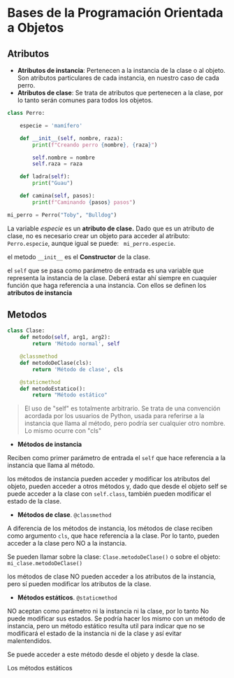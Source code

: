 # Bases de la Programación Orientada a Objetos

## Atributos

* **Atributos de instancia**: Pertenecen a la instancia de la clase o al objeto. Son atributos particulares de cada instancia, en nuestro caso de cada perro.
* **Atributos de clase**: Se trata de atributos que pertenecen a la clase, por lo tanto serán comunes para todos los objetos.

``` python
class Perro:

    especie = 'mamífero'

    def __init__(self, nombre, raza):
        print(f"Creando perro {nombre}, {raza}")

        self.nombre = nombre
        self.raza = raza

    def ladra(self):
        print("Guau")

    def camina(self, pasos):
        print(f"Caminando {pasos} pasos")

mi_perro = Perro("Toby", "Bulldog")
```

La variable *especie* es un **atributo de clase.** Dado que es un atributo de clase, no es necesario crear un objeto para acceder al atributo: ``` Perro.especie```, aunque igual se puede: ``` mi_perro.especie```.

el metodo ```__init__``` es el **Constructor** de la clase.

el ```self``` que se pasa como parámetro de entrada es una variable que representa la instancia de la clase. Deberá estar ahí siempre en cuaquier función que haga referencia a una instancia. Con ellos se definen los **atributos de instancia**


## Metodos

```python
class Clase:
    def metodo(self, arg1, arg2):
        return 'Método normal', self

    @classmethod
    def metodoDeClase(cls):
        return 'Método de clase', cls

    @staticmethod
    def metodoEstatico():
        return "Método estático"
```

> El uso de "self" es totalmente arbitrario. Se trata de una convención acordada por los usuarios de Python, usada para referirse a la instancia que llama al método, pero podría ser cualquier otro nombre. Lo mismo ocurre con "cls"

* **Métodos de instancia**

Reciben como primer parámetro de entrada el ``self`` que hace referencia a la instancia que llama al método.

los métodos de instancia pueden acceder y modificar los atributos del objeto, pueden acceder a otros métodos y, dado que desde el objeto self se puede acceder a la clase con ``self.class``, también pueden modificar el estado de la clase.

* **Métodos de clase**. ``@classmethod``

A diferencia de los métodos de instancia, los métodos de clase reciben como argumento ``cls``, que hace referencia a la clase. Por lo tanto, pueden acceder a la clase pero NO a la instancia.

Se pueden llamar sobre la clase: ``Clase.metodoDeClase()`` o sobre el objeto: ``mi_clase.metodoDeClase()``

los métodos de clase NO pueden acceder a los atributos de la instancia, pero sí pueden modificar los atributos de la clase.

* **Métodos estáticos**. ``@staticmethod``

NO aceptan como parámetro ni la instancia ni la clase, por lo tanto No puede modificar sus estados. Se podría hacer los mismo con un método de instancia, pero un método estático resulta util para indicar que no se modificará el estado de la instancia ni de la clase y así evitar malentendidos.

Se puede acceder a este método desde el objeto y desde la clase.

Los métodos estáticos